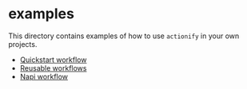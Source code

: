 # examples

This directory contains examples of how to use `actionify` in your own projects.

- [Quickstart workflow](./quickstart)
- [Reusable workflows](./reusable)
- [Napi workflow](./napi)
